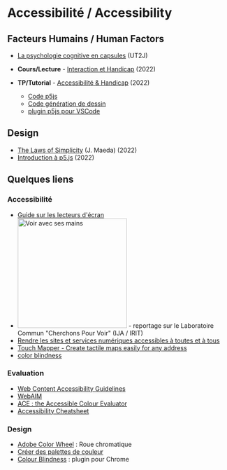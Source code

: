 # Accessibilité / Accessibility

## Facteurs Humains  / Human Factors
* [La psychologie cognitive en capsules](https://cogcaps.univ-tlse2.fr) (UT2J)
<!--
* **Cours1/Lecture1** - [Evaluation<ins>s</ins>](https://github.com/truillet/upssitech/blob/master/SRI/3A/FH/Cours/%5BFH%5D_Evaluations.pdf) (2021)
* **TP1/Tutorial 1** - [Inspection Ergonomique (FR)](https://github.com/truillet/upssitech/blob/master/SRI/3A/FH/TP/TP1_FH_Inspection_Ergonomique.pdf) / [Ergonomic Inspection (EN)](https://github.com/truillet/upssitech/blob/master/SRI/3A/FH/TP/T1_HF_Ergonomic_Inspection.pdf) (2021)

## Accessibilité / Accessibility
-->

* **Cours/Lecture** - [Interaction et Handicap](https://github.com/truillet/upssitech/blob/master/SRI/3A/FH/Cours/Handicap.pdf) (2022)

*  **TP/Tutorial** - [Accessibilité & Handicap](https://github.com/truillet/upssitech/blob/master/SRI/3A/FH/TP/TP1_Accessibilite_et_Handicap.pdf) (2022)
     * [Code p5js](https://github.com/truillet/upssitech/blob/master/SRI/3A/FH/TP/Outils/p5js.zip)
     * [Code génération de dessin](https://github.com/truillet/upssitech/blob/master/SRI/3A/FH/TP/Outils/dessin.zip)
     * [plugin p5js pour VSCode](https://marketplace.visualstudio.com/items?itemName=samplavigne.p5-vscode)
 
## Design
* [The Laws of Simplicity](https://github.com/truillet/upssitech/blob/master/SRI/3A/FH/Cours/The_Laws_of_Simplicity.pdf) (J. Maeda) (2022)
* [Introduction à p5.js](https://github.com/truillet/upssitech/blob/master/SRI/3A/FH/Cours/p5js.pdf) (2022)

## Quelques liens
### Accessibilité
* [Guide sur les lecteurs d'écran](https://disic.github.io/guide-lecteurs_ecran/lecteur-ecran.html#:~:text=Un%20lecteur%20d'%C3%A9cran%20)
* [<img src="https://img.youtube.com/vi/XPIDK8V93zE/0.jpg" width=250 alt="Voir avec ses mains">](https://www.youtube.com/watch?v=XPIDK8V93zE) - reportage sur le Laboratoire Commun "Cherchons Pour Voir" (IJA / IRIT) 
* [Rendre les sites et services numériques accessibles à toutes et à tous](https://accessibilite.numerique.gouv.fr)
* [Touch Mapper - Create tactile maps easily for any address](https://touch-mapper.org/en)
* [color blindness](https://www.color-blindness.com/coblis-color-blindness-simulator)


### Evaluation
* [Web Content Accessibility Guidelines](https://www.w3.org/WAI/standards-guidelines/wcag)
* [WebAIM](https://wave.webaim.org)
* [ACE : the Accessible Colour Evaluator](http://www.garrethtigwell.com/ACE/ace)
* [Accessibility Cheatsheet](https://moritzgiessmann.de/accessibility-cheatsheet)

<!--
* [Critères Ergonomiques pour l’Évaluation d’Interfaces Utilisateurs - May 1993](https://hal.inria.fr/inria-00070012/document)
* [Rapport ANSI INCTIS 354-2001 - Common Industry Format for Usability Test Reports](https://webstore.ansi.org/Standards/INCITS/ANSIINCITS3542001)
* [10 Usability Heuristics for User Interface Design - updated on november 2020](https://www.nngroup.com/articles/ten-usability-heuristics)
* [SUS - A quick and dirty usability scale](https://hell.meiert.org/core/pdf/sus.pdf)
* [NASA TLX - Task Load Index](https://humansystems.arc.nasa.gov/groups/TLX)
-->

### Design
* [Adobe Color Wheel](https://color.adobe.com/fr/create) : Roue chromatique
* [Créer des palettes de couleur](https://codepen.io/jasesmith/full/rZmKQG)
* [Colour Blindness](https://colour-blindness.org) : plugin pour Chrome
